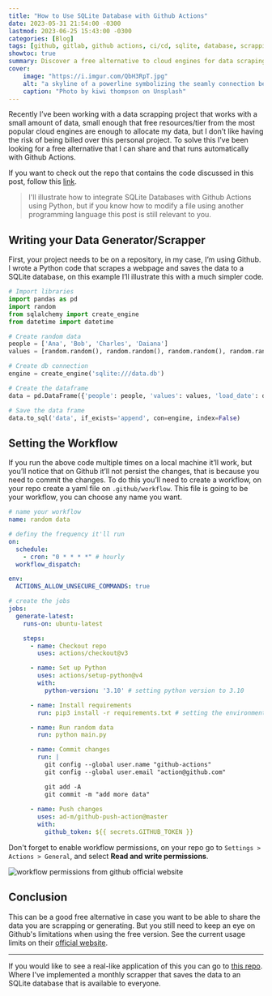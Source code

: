 ```yaml
---
title: "How to Use SQLite Database with Github Actions"
date: 2023-05-31 21:54:00 -0300
lastmod: 2023-06-25 15:43:00 -0300
categories: [Blog]
tags: [github, gitlab, github actions, ci/cd, sqlite, database, scrapping, python, tutorial, SQL, git]
showtoc: true
summary: Discover a free alternative to cloud engines for data scraping on GitHub Actions!
cover:
    image: "https://i.imgur.com/QbH3RpT.jpg"
    alt: "a skyline of a powerline symbolizing the seamly connection between github actions and sqlite"
    caption: "Photo by kiwi thompson on Unsplash"
---
```


Recently I’ve been working with a data scrapping project that works with a small amount of data, small enough that free resources/tier from the most popular cloud engines are enough to allocate my data, but I don’t like having the risk of being billed over this personal project. To solve this I’ve been looking for a free alternative that I can share and that runs automatically with Github Actions.

If you want to check out the repo that contains the code discussed in this post, follow this [link](https://github.com/devmedeiros/template-sqlite-actions).

> I'll illustrate how to integrate SQLite Databases with Github Actions using Python, but if you know how to modify a file using another programming language this post is still relevant to you.

## Writing your Data Generator/Scrapper

First, your project needs to be on a repository, in my case, I’m using Github. I wrote a Python code that scrapes a webpage and saves the data to a SQLite database, on this example I’ll illustrate this with a much simpler code.

```python
# Import libraries
import pandas as pd
import random
from sqlalchemy import create_engine
from datetime import datetime

# Create random data
people = ['Ana', 'Bob', 'Charles', 'Daiana']
values = [random.random(), random.random(), random.random(), random.random()]

# Create db connection
engine = create_engine('sqlite:///data.db')

# Create the dataframe
data = pd.DataFrame({'people': people, 'values': values, 'load_date': datetime.now()})

# Save the data frame
data.to_sql('data', if_exists='append', con=engine, index=False)
```

## Setting the Workflow

If you run the above code multiple times on a local machine it’ll work, but you’ll notice that on Github it’ll not persist the changes, that is because you need to commit the changes. To do this you’ll need to create a workflow, on your repo create a yaml file on `.github/workflow`. This file is going to be your workflow, you can choose any name you want.

```yaml
# name your workflow
name: random data

# definy the frequency it'll run
on:
  schedule:
    - cron: "0 * * * *" # hourly
  workflow_dispatch:

env:
  ACTIONS_ALLOW_UNSECURE_COMMANDS: true

# create the jobs
jobs:
  generate-latest:
    runs-on: ubuntu-latest

    steps:
      - name: Checkout repo
        uses: actions/checkout@v3

      - name: Set up Python
        uses: actions/setup-python@v4
        with:
          python-version: '3.10' # setting python version to 3.10

      - name: Install requirements
        run: pip3 install -r requirements.txt # setting the environment

      - name: Run random data
        run: python main.py

      - name: Commit changes
        run: |
          git config --global user.name "github-actions"
          git config --global user.email "action@github.com"

          git add -A
          git commit -m "add more data"
      
      - name: Push changes
        uses: ad-m/github-push-action@master
        with:
          github_token: ${{ secrets.GITHUB_TOKEN }}
```

Don't forget to enable workflow permissions, on your repo go to `Settings > Actions > General`, and select **Read and write permissions**.

![workflow permissions from github official website](https://i.imgur.com/pOym60i.png#center)

## Conclusion

This can be a good free alternative in case you want to be able to share the data you are scrapping or generating. But you still need to keep an eye on Github's limitations when using the free version. See the current usage limits on their [official website](https://docs.github.com/en/actions/learn-github-actions/usage-limits-billing-and-administration#usage-limits).

---

If you would like to see a real-like application of this you can go to [this repo](https://github.com/devmedeiros/nota-fiscal-goiana). Where I've implemented a monthly scrapper that saves the data to an SQLite database that is available to everyone.